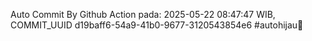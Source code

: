 Auto Commit By Github Action pada: 2025-05-22 08:47:47 WIB, COMMIT_UUID d19baff6-54a9-41b0-9677-3120543854e6 #autohijau🗿
